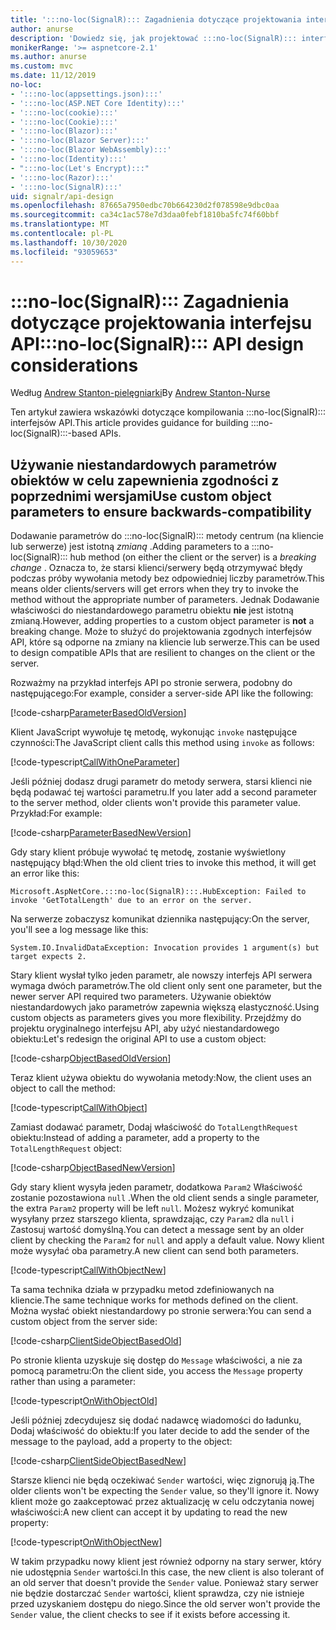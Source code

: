```yaml
---
title: ':::no-loc(SignalR)::: Zagadnienia dotyczące projektowania interfejsu API'
author: anurse
description: 'Dowiedz się, jak projektować :::no-loc(SignalR)::: interfejsy API pod kątem zgodności między wersjami aplikacji.'
monikerRange: '>= aspnetcore-2.1'
ms.author: anurse
ms.custom: mvc
ms.date: 11/12/2019
no-loc:
- ':::no-loc(appsettings.json):::'
- ':::no-loc(ASP.NET Core Identity):::'
- ':::no-loc(cookie):::'
- ':::no-loc(Cookie):::'
- ':::no-loc(Blazor):::'
- ':::no-loc(Blazor Server):::'
- ':::no-loc(Blazor WebAssembly):::'
- ':::no-loc(Identity):::'
- ":::no-loc(Let's Encrypt):::"
- ':::no-loc(Razor):::'
- ':::no-loc(SignalR):::'
uid: signalr/api-design
ms.openlocfilehash: 87665a7950edbc70b664230d2f078598e9dbc0aa
ms.sourcegitcommit: ca34c1ac578e7d3daa0febf1810ba5fc74f60bbf
ms.translationtype: MT
ms.contentlocale: pl-PL
ms.lasthandoff: 10/30/2020
ms.locfileid: "93059653"
---
```

# <a name="no-locsignalr-api-design-considerations"></a><span data-ttu-id="e0f17-103">:::no-loc(SignalR)::: Zagadnienia dotyczące projektowania interfejsu API</span><span class="sxs-lookup"><span data-stu-id="e0f17-103">:::no-loc(SignalR)::: API design considerations</span></span>

<span data-ttu-id="e0f17-104">Według [Andrew Stanton-pielęgniarki](https://twitter.com/anurse)</span><span class="sxs-lookup"><span data-stu-id="e0f17-104">By [Andrew Stanton-Nurse](https://twitter.com/anurse)</span></span>

<span data-ttu-id="e0f17-105">Ten artykuł zawiera wskazówki dotyczące kompilowania :::no-loc(SignalR)::: interfejsów API.</span><span class="sxs-lookup"><span data-stu-id="e0f17-105">This article provides guidance for building :::no-loc(SignalR):::-based APIs.</span></span>

## <a name="use-custom-object-parameters-to-ensure-backwards-compatibility"></a><span data-ttu-id="e0f17-106">Używanie niestandardowych parametrów obiektów w celu zapewnienia zgodności z poprzednimi wersjami</span><span class="sxs-lookup"><span data-stu-id="e0f17-106">Use custom object parameters to ensure backwards-compatibility</span></span>

<span data-ttu-id="e0f17-107">Dodawanie parametrów do :::no-loc(SignalR)::: metody centrum (na kliencie lub serwerze) jest istotną *zmianą* .</span><span class="sxs-lookup"><span data-stu-id="e0f17-107">Adding parameters to a :::no-loc(SignalR)::: hub method (on either the client or the server) is a *breaking change* .</span></span> <span data-ttu-id="e0f17-108">Oznacza to, że starsi klienci/serwery będą otrzymywać błędy podczas próby wywołania metody bez odpowiedniej liczby parametrów.</span><span class="sxs-lookup"><span data-stu-id="e0f17-108">This means older clients/servers will get errors when they try to invoke the method without the appropriate number of parameters.</span></span> <span data-ttu-id="e0f17-109">Jednak Dodawanie właściwości do niestandardowego parametru obiektu **nie** jest istotną zmianą.</span><span class="sxs-lookup"><span data-stu-id="e0f17-109">However, adding properties to a custom object parameter is **not** a breaking change.</span></span> <span data-ttu-id="e0f17-110">Może to służyć do projektowania zgodnych interfejsów API, które są odporne na zmiany na kliencie lub serwerze.</span><span class="sxs-lookup"><span data-stu-id="e0f17-110">This can be used to design compatible APIs that are resilient to changes on the client or the server.</span></span>

<span data-ttu-id="e0f17-111">Rozważmy na przykład interfejs API po stronie serwera, podobny do następującego:</span><span class="sxs-lookup"><span data-stu-id="e0f17-111">For example, consider a server-side API like the following:</span></span>

[!code-csharp[ParameterBasedOldVersion](api-design/sample/Samples.cs?name=ParameterBasedOldVersion)]

<span data-ttu-id="e0f17-112">Klient JavaScript wywołuje tę metodę, wykonując `invoke` następujące czynności:</span><span class="sxs-lookup"><span data-stu-id="e0f17-112">The JavaScript client calls this method using `invoke` as follows:</span></span>

[!code-typescript[CallWithOneParameter](api-design/sample/Samples.ts?name=CallWithOneParameter)]

<span data-ttu-id="e0f17-113">Jeśli później dodasz drugi parametr do metody serwera, starsi klienci nie będą podawać tej wartości parametru.</span><span class="sxs-lookup"><span data-stu-id="e0f17-113">If you later add a second parameter to the server method, older clients won't provide this parameter value.</span></span> <span data-ttu-id="e0f17-114">Przykład:</span><span class="sxs-lookup"><span data-stu-id="e0f17-114">For example:</span></span>

[!code-csharp[ParameterBasedNewVersion](api-design/sample/Samples.cs?name=ParameterBasedNewVersion)]

<span data-ttu-id="e0f17-115">Gdy stary klient próbuje wywołać tę metodę, zostanie wyświetlony następujący błąd:</span><span class="sxs-lookup"><span data-stu-id="e0f17-115">When the old client tries to invoke this method, it will get an error like this:</span></span>

```
Microsoft.AspNetCore.:::no-loc(SignalR):::.HubException: Failed to invoke 'GetTotalLength' due to an error on the server.
```

<span data-ttu-id="e0f17-116">Na serwerze zobaczysz komunikat dziennika następujący:</span><span class="sxs-lookup"><span data-stu-id="e0f17-116">On the server, you'll see a log message like this:</span></span>

```
System.IO.InvalidDataException: Invocation provides 1 argument(s) but target expects 2.
```

<span data-ttu-id="e0f17-117">Stary klient wysłał tylko jeden parametr, ale nowszy interfejs API serwera wymaga dwóch parametrów.</span><span class="sxs-lookup"><span data-stu-id="e0f17-117">The old client only sent one parameter, but the newer server API required two parameters.</span></span> <span data-ttu-id="e0f17-118">Używanie obiektów niestandardowych jako parametrów zapewnia większą elastyczność.</span><span class="sxs-lookup"><span data-stu-id="e0f17-118">Using custom objects as parameters gives you more flexibility.</span></span> <span data-ttu-id="e0f17-119">Przejdźmy do projektu oryginalnego interfejsu API, aby użyć niestandardowego obiektu:</span><span class="sxs-lookup"><span data-stu-id="e0f17-119">Let's redesign the original API to use a custom object:</span></span>

[!code-csharp[ObjectBasedOldVersion](api-design/sample/Samples.cs?name=ObjectBasedOldVersion)]

<span data-ttu-id="e0f17-120">Teraz klient używa obiektu do wywołania metody:</span><span class="sxs-lookup"><span data-stu-id="e0f17-120">Now, the client uses an object to call the method:</span></span>

[!code-typescript[CallWithObject](api-design/sample/Samples.ts?name=CallWithObject)]

<span data-ttu-id="e0f17-121">Zamiast dodawać parametr, Dodaj właściwość do `TotalLengthRequest` obiektu:</span><span class="sxs-lookup"><span data-stu-id="e0f17-121">Instead of adding a parameter, add a property to the `TotalLengthRequest` object:</span></span>

[!code-csharp[ObjectBasedNewVersion](api-design/sample/Samples.cs?name=ObjectBasedNewVersion&highlight=4,9-13)]

<span data-ttu-id="e0f17-122">Gdy stary klient wysyła jeden parametr, dodatkowa `Param2` Właściwość zostanie pozostawiona `null` .</span><span class="sxs-lookup"><span data-stu-id="e0f17-122">When the old client sends a single parameter, the extra `Param2` property will be left `null`.</span></span> <span data-ttu-id="e0f17-123">Możesz wykryć komunikat wysyłany przez starszego klienta, sprawdzając, czy `Param2` dla `null` i Zastosuj wartość domyślną.</span><span class="sxs-lookup"><span data-stu-id="e0f17-123">You can detect a message sent by an older client by checking the `Param2` for `null` and apply a default value.</span></span> <span data-ttu-id="e0f17-124">Nowy klient może wysyłać oba parametry.</span><span class="sxs-lookup"><span data-stu-id="e0f17-124">A new client can send both parameters.</span></span>

[!code-typescript[CallWithObjectNew](api-design/sample/Samples.ts?name=CallWithObjectNew)]

<span data-ttu-id="e0f17-125">Ta sama technika działa w przypadku metod zdefiniowanych na kliencie.</span><span class="sxs-lookup"><span data-stu-id="e0f17-125">The same technique works for methods defined on the client.</span></span> <span data-ttu-id="e0f17-126">Można wysłać obiekt niestandardowy po stronie serwera:</span><span class="sxs-lookup"><span data-stu-id="e0f17-126">You can send a custom object from the server side:</span></span>

[!code-csharp[ClientSideObjectBasedOld](api-design/sample/Samples.cs?name=ClientSideObjectBasedOld)]

<span data-ttu-id="e0f17-127">Po stronie klienta uzyskuje się dostęp do `Message` właściwości, a nie za pomocą parametru:</span><span class="sxs-lookup"><span data-stu-id="e0f17-127">On the client side, you access the `Message` property rather than using a parameter:</span></span>

[!code-typescript[OnWithObjectOld](api-design/sample/Samples.ts?name=OnWithObjectOld)]

<span data-ttu-id="e0f17-128">Jeśli później zdecydujesz się dodać nadawcę wiadomości do ładunku, Dodaj właściwość do obiektu:</span><span class="sxs-lookup"><span data-stu-id="e0f17-128">If you later decide to add the sender of the message to the payload, add a property to the object:</span></span>

[!code-csharp[ClientSideObjectBasedNew](api-design/sample/Samples.cs?name=ClientSideObjectBasedNew&highlight=5)]

<span data-ttu-id="e0f17-129">Starsze klienci nie będą oczekiwać `Sender` wartości, więc zignorują ją.</span><span class="sxs-lookup"><span data-stu-id="e0f17-129">The older clients won't be expecting the `Sender` value, so they'll ignore it.</span></span> <span data-ttu-id="e0f17-130">Nowy klient może go zaakceptować przez aktualizację w celu odczytania nowej właściwości:</span><span class="sxs-lookup"><span data-stu-id="e0f17-130">A new client can accept it by updating to read the new property:</span></span>

[!code-typescript[OnWithObjectNew](api-design/sample/Samples.ts?name=OnWithObjectNew&highlight=2-5)]

<span data-ttu-id="e0f17-131">W takim przypadku nowy klient jest również odporny na stary serwer, który nie udostępnia `Sender` wartości.</span><span class="sxs-lookup"><span data-stu-id="e0f17-131">In this case, the new client is also tolerant of an old server that doesn't provide the `Sender` value.</span></span> <span data-ttu-id="e0f17-132">Ponieważ stary serwer nie będzie dostarczać `Sender` wartości, klient sprawdza, czy nie istnieje przed uzyskaniem dostępu do niego.</span><span class="sxs-lookup"><span data-stu-id="e0f17-132">Since the old server won't provide the `Sender` value, the client checks to see if it exists before accessing it.</span></span>
